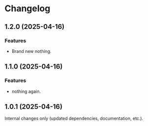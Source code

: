 Changelog
=========

## 1.2.0 (2025-04-16)

### Features

* Brand new nothing.


## 1.1.0 (2025-04-16)

### Features

* nothing again.


## 1.0.1 (2025-04-16)

Internal changes only (updated dependencies, documentation, etc.).
